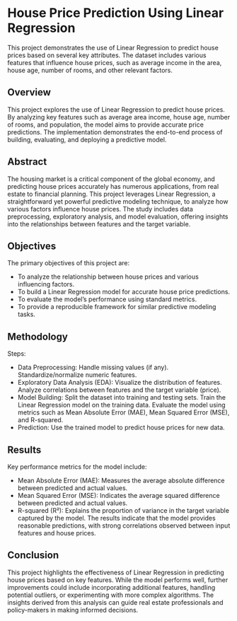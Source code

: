 # House Price Prediction Using Linear Regression

This project demonstrates the use of Linear Regression to predict house prices based on several key attributes. The dataset includes various features that influence house prices, such as average income in the area, house age, number of rooms, and other relevant factors.
## Overview
This project explores the use of Linear Regression to predict house prices. By analyzing key features such as average area income, house age, number of rooms, and population, the model aims to provide accurate price predictions. The implementation demonstrates the end-to-end process of building, evaluating, and deploying a predictive model.

## Abstract
The housing market is a critical component of the global economy, and predicting house prices accurately has numerous applications, from real estate to financial planning. This project leverages Linear Regression, a straightforward yet powerful predictive modeling technique, to analyze how various factors influence house prices. The study includes data preprocessing, exploratory analysis, and model evaluation, offering insights into the relationships between features and the target variable.

## Objectives
The primary objectives of this project are:
- To analyze the relationship between house prices and various influencing factors.
- To build a Linear Regression model for accurate house price predictions.
- To evaluate the model’s performance using standard metrics.
- To provide a reproducible framework for similar predictive modeling tasks.

## Methodology
Steps:
- Data Preprocessing:
Handle missing values (if any).
Standardize/normalize numeric features.
- Exploratory Data Analysis (EDA):
Visualize the distribution of features.
Analyze correlations between features and the target variable (price).
- Model Building:
Split the dataset into training and testing sets.
Train the Linear Regression model on the training data.
Evaluate the model using metrics such as Mean Absolute Error (MAE), Mean Squared Error (MSE), and R-squared.
- Prediction:
Use the trained model to predict house prices for new data.

## Results
Key performance metrics for the model include:
- Mean Absolute Error (MAE): Measures the average absolute difference between predicted and actual values.
- Mean Squared Error (MSE): Indicates the average squared difference between predicted and actual values.
- R-squared (R²): Explains the proportion of variance in the target variable captured by the model.
The results indicate that the model provides reasonable predictions, with strong correlations observed between input features and house prices.

## Conclusion
This project highlights the effectiveness of Linear Regression in predicting house prices based on key features. While the model performs well, further improvements could include incorporating additional features, handling potential outliers, or experimenting with more complex algorithms. The insights derived from this analysis can guide real estate professionals and policy-makers in making informed decisions.


